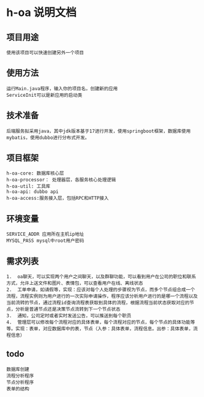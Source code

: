 # h-oa 说明文档
## 项目用途
    使用该项目可以快速创建另外一个项目

## 使用方法
    运行Main.java程序，输入你的项目名，创建新的应用
    ServiceInit可以是新应用的启动类

## 技术准备
    后端服务拟采用java，其中jdk版本基于17进行开发，使用springboot框架，数据库使用mybatis，使用dubbo进行分布式开发。

## 项目框架
    h-oa-core: 数据库核心层
    h-oa-processor： 处理器层，各服务核心处理逻辑
    h-oa-util: 工具库
    h-oa-api: dubbo api
    h-oa-access:服务接入层，包括RPC和HTTP接入

## 环境变量
    SERVICE_ADDR 应用所在主机ip地址
    MYSQL_PASS mysql中root用户密码

## 需求列表
    1.	oa聊天，可以实现两个用户之间聊天，以及群聊功能，可以看到用户在公司的职位和联系方式，允许上送文件和图片、表情包，可以查看用户在线、离线状态
    2.	工单申请，如请假等，实现：应该对每个人处理的步骤视为节点，而多个节点组合成一个流程，流程实例则为用户进行的一次实际申请操作，程序应该分析用户进行的是哪一个流程以及当前流转的节点，通过流程id查询流程表获取到具体的流程，根据流程当前状态获取对应的节点，分析是普通节点还是决策节点流转到下一个节点状态
    3.	通知，公司定时或者实时发送公告，可以推送到每个职员
    4.	管理层可以修改每个流程对应的具体表单，每个流程对应的节点，每个节点的具体功能等等。实现：表单，对应数据库中的表，节点（入参：具体表单，流程信息。出参：具体表单，流程信息）

## todo
    数据库创建
    流程分析程序
    节点分析程序
    表单的结构